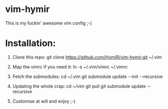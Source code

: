 vim-hymir
=========

This is my fuckin' awesome vim config ;-)

Installation:
=============

1. Clone this repo:
	git clone https://github.com/HymiR/vim-hymir.git ~/.vim

2. Map the vimrc if you need it:
	ln -s ~/.vim/vimrc ~/.vimrc

3. Fetch the submodules:
	cd ~/.vim
	git submodule update --init --recursive

4. Updating the whole crap:
	cd ~/vim
	git pull
	git submodule update --recursive

5. Customise at will and enjoy ;-)
